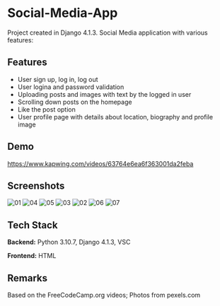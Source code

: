 
# Social-Media-App

Project created in Django 4.1.3. Social Media application with various features:

## Features

- User sign up, log in, log out
- User logina and password validation
- Uploading posts and images with text by the logged in user
- Scrolling down posts on the homepage
- Like the post option
- User profile page with details about location, biography and profile image

## Demo

https://www.kapwing.com/videos/63764e6ea6f363001da2feba

## Screenshots

![01](https://user-images.githubusercontent.com/34206142/202495026-779ae2b3-7f4f-4dcd-a38e-15e264fb7f9f.JPG)
![04](https://user-images.githubusercontent.com/34206142/202495064-c30f9efc-1baf-49f0-9752-2872c449e44e.JPG)
![05](https://user-images.githubusercontent.com/34206142/202495076-82c7544a-3b73-407d-9e7f-fa127a9e5304.JPG)
![03](https://user-images.githubusercontent.com/34206142/202495105-09fef849-8cb9-4e90-aba4-dae8e20eb3ef.JPG)
![02](https://user-images.githubusercontent.com/34206142/202495116-d988026d-5cc5-4eb8-8284-2cc44387b35b.JPG)
![06](https://user-images.githubusercontent.com/34206142/202495146-e7f22de2-116a-4fe1-be61-a5796cf90924.JPG)
![07](https://user-images.githubusercontent.com/34206142/202495161-5ea761e9-4df8-4e18-82bf-f5e72a5928ee.JPG)

## Tech Stack

**Backend:** Python 3.10.7, Django 4.1.3, VSC

**Frontend:** HTML

## Remarks
Based on the FreeCodeCamp.org videos; Photos from pexels.com

